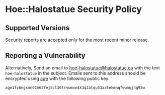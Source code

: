# Hoe::Halostatue Security Policy

## Supported Versions

Security reports are accepted only for the most recent minor release.

## Reporting a Vulnerability

Alternatively, Send an email to [hoe-halostatue@halostatue.ca][email] with the
text `hoe-halostatue` in the subject. Emails sent to this address should be
encrypted using [age][age] with the following public key:

```
age1fc6ngxmn02m62fej5cl30lrvwmxn4k3q2atqu53aatekmnqfwumqj4g93w
```

[email]: mailto:hoe-halostatue@halostatue.ca
[age]: https://github.com/FiloSottile/age
[CVE-2017-17405]: https://nvd.nist.gov/vuln/detail/CVE-2017-17405
[openuri]: https://sakurity.com/blog/2015/02/28/openuri.html
